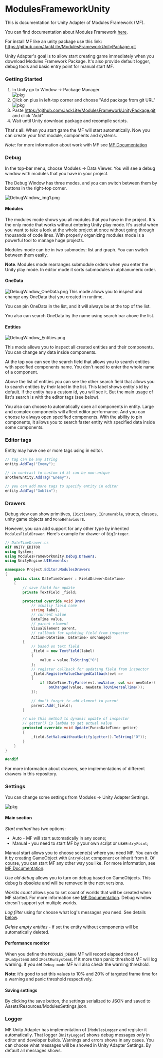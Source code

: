 # ModulesFrameworkUnity

This is documentation for Unity Adapter of Modules Framework (MF).

You can find documentation about Modules Framework
[here](https://github.com/JackLite/ModulesFramework).

For install MF like an unity package use this link:
https://github.com/JackLite/ModulesFrameworkUnityPackage.git

Unity Adapter's goal is to allow start creating game immediately when you download Modules Framework Package. It's also provide default logger, debug tools and basic entry point for manual start MF.

### Getting Started

1. In Unity go to Window -> Package Manager.<br>
![pkg](/doc/GettingStarted_img1.png)
2. Click on plus in left-top corner and choose "Add package from git URL"<br>
![pkg](/doc/GettingStarted_img2.png)
3. Paste https://github.com/JackLite/ModulesFrameworkUnityPackage.git 
and click "Add"
4. Wait until Unity download package and recompile scripts.

That's all. When you start game the MF will start automatically.
Now you can create your first module, components and systems.

_Note_: for more information about work with MF see 
[MF Documentation](https://github.com/JackLite/ModulesFramework/blob/master/README.md)

### Debug

In the top-bar menu, choose Modules -> Data Viewer.
You will see a debug window with modules that you have in your project.

The Debug Window has three modes, and you can switch between them by buttons in the right-top corner.

![DebugWindow_img1.png](doc%2FDebugWindow_img1.png)

#### Modules

The modules mode shows you all modules that you have in the project.
It's the only mode that works without entering Unity play mode.
It's useful when you want to take a look at the whole project at once without going through thousands of code lines.
With properly organizing modules mode is a powerful tool to manage huge projects.

Modules mode can be in two submodes: list and graph.
You can switch between them easily.

**Note**.
Modules mode rearranges submodule orders when you enter the Unity play mode.
In editor mode it sorts submodules in alphanumeric order.

#### OneData
![DebugWindow_OneData.png](doc%2FDebugWindow_OneData.png)
This mode allows you to inspect and change any OneData that you created in runtime.

You can pin OneData in the list, and it will always be at the top of the list.

You also can search OneData by the name using search bar above the list.

#### Entities
![DebugWindow_Entities.png](doc%2FDebugWindow_Entities.png)

This mode allows you to inspect all created entities and their components.
You can change any data inside components.

At the top you can see the search field that allows you to search entities with specified components name.
You don't need to enter the whole name of a component.

Above the list of entities you can see the other search field
that allows you to search entities by their label in the list.
This label shows entity's id by default.
If the entity has a custom id, you will see it.
But the main usage of list's search is with the editor tags (see below).

You also can choose to automatically open all components in entity.
Large and complex components will affect editor performance.
And you can choose to always open specified components.
With the ability to pin components, it allows you to search faster entity with specified data inside some components.

### Editor tags
Entity may have one or more tags using in editor.

```csharp
// tag can be any string
entity.AddTag("Enemy");

// in contrast to custom id it can be non-unique
anotherEntity.AddTag("Enemy");

// you can add more tags to specify entity in editor
entity.AddTag("Goblin");
```

### Drawers
Debug view can show primitives, `IDictionary`, `IEnumerable`, structs, classes, unity game objects and `MonoBehaviour`s.

However, you can add support for any other type by inherited 
`ModulesFieldDrawer`. Here's example for drawer of `BigInteger`.

```csharp
// DateTimeDrawer.cs
#if UNITY_EDITOR
using System;
using ModulesFrameworkUnity.Debug.Drawers;
using UnityEngine.UIElements;

namespace Project.Editor.ModulesDrawers
{
    public class DateTimeDrawer : FieldDrawer<DateTime>
    {
        // save field for update
        private TextField _field;

        protected override void Draw(
            // usually field name
            string label,
            // current value
            DateTime value,
            // parent element
            VisualElement parent,
            // callback for updating field from inspector
            Action<DateTime, DateTime> onChanged)
        {
            // based on text field
            _field = new TextField(label)
            {
                value = value.ToString("O")
            };
            // register callback for updating field from inspector
            _field.RegisterValueChangedCallback(evt =>
            {
                if (DateTime.TryParse(evt.newValue, out var newDate))
                    onChanged(value, newDate.ToUniversalTime());
            });
            
            // don't forget to add element to parent
            parent.Add(_field);
        }

        // use this method to dynamic update of inspector
        // getter() is lambda to get actual value
        protected override void Update(Func<DateTime> getter)
        {
            _field.SetValueWithoutNotify(getter().ToString("O"));
        }
    }
}

#endif
```
For more information about drawers, see implementations of different drawers in this repository. 

### Settings

You can change some settings from Modules -> Unity Adapter Settings.

![pkg](/doc/Settings_img1.png)

#### Main section

_Start method_ has two options:
- Auto - MF will start automatically in any scene;
- Manual - you need to start MF by your own script or use`EntryPoint`;

Manual start allows you to choose scene(s) where you need MF. You can
do it by creating GameObject with `EntryPoint` component or inherit from it.
Of course, you
can start MF any other way you like. For more information, see
[MF Documentation](https://github.com/JackLite/ModulesFramework#getting-started).

_Use old debug_ allows you to turn on debug based on GameObjects. This debug is obsolete and will be removed in the next versions.

_Worlds count_ allows you to set count of worlds that will be created when MF started. For more information see [MF Documentation](https://github.com/JackLite/ModulesFramework#gs-multiple-worlds). Debug window doesn't support yet multiple worlds.

_Log filter_ using for choose what log's messages you need. See details [below](#logger).

_Delete empty entities_ - if set the entity without components will be automatically deleted.

#### Performance monitor

When you define the `MODULES_DEBUG` MF will record elapsed time of `IRunSystem`s and `IPostRunSystem`s. If it more than panic threshold MF will log warning. If you set `Debug mode` MF will also check the warning threshold.

**Note**: it's good to set this values to 10% and 20% of targeted frame time for a warning and panic threshold respectively.

#### Saving settings
By clicking the save button, the settings serialized to JSON and saved to 
Assets/Resources/ModulesSettings.json.

### <a id="logger"/> Logger

MF Unity Adapter has implementation of `IModulesLogger` and register
it automatically. That logger (`UnityLogger`) shows debug messages
_only_ in editor and developer builds. Warnings and errors shows in
any cases. You can choose what messages will be showed in 
Unity Adapter Settings. By default all messages shows.